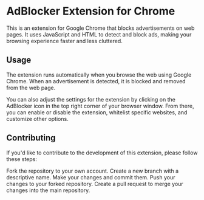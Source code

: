 # AdBlocker Extension for Chrome
This is an extension for Google Chrome that blocks advertisements on web pages. It uses JavaScript and HTML to detect and block ads, making your browsing experience faster and less cluttered.

 
## Usage
The extension runs automatically when you browse the web using Google Chrome. When an advertisement is detected, it is blocked and removed from the web page.

You can also adjust the settings for the extension by clicking on the AdBlocker icon in the top right corner of your browser window. From there, you can enable or disable the extension, whitelist specific websites, and customize other options.

## Contributing
If you'd like to contribute to the development of this extension, please follow these steps:

Fork the repository to your own account.
Create a new branch with a descriptive name.
Make your changes and commit them.
Push your changes to your forked repository.
Create a pull request to merge your changes into the main repository.
